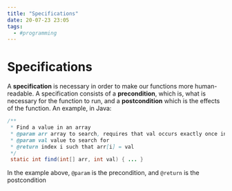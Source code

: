 ```yaml
---
title: "Specifications"
date: 20-07-23 23:05
tags: 
  - #programming
---
```


# Specifications

A **specification** is necessary in order to make our functions more human-readable.
A specification consists of a **precondition**, which is, what is necessary for the function to run,
and a **postcondition** which is the effects of the function. An example, in Java:

```java
/**
 * Find a value in an array
 * @param arr array to search, requires that val occurs exactly once in arr
 * @param val value to search for
 * @return index i such that arr[i] = val
 */
 static int find(int[] arr, int val) { ... }
```
In the example above, `@param` is the precondition, and `@return` is the postcondition
